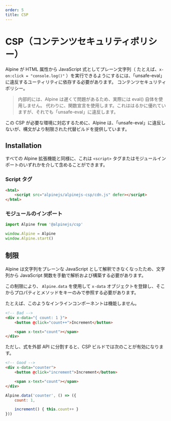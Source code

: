 ```yaml
---
order: 5
title: CSP
---
```


# CSP（コンテンツセキュリティポリシー）

<!-- In order for Alpine to be able to execute plain strings from HTML attributes as JavaScript expressions, for example `x-on:click="console.log()"`, it needs to rely on utilities that violate the "unsafe-eval" content security policy. -->

<!-- > Under the hood, Alpine doesn't actually use eval() itself because it's slow and problematic. Instead it uses Function declarations, which are much better, but still violate "unsafe-eval". -->

<!-- In order to accommodate environments where this CSP is necessary, Alpine offers an alternate build that doesn't violate "unsafe-eval", but has a more restrictive syntax. -->

<!-- CSP（コンテンツセキュリティポリシー） -->

Alpine が HTML 属性から JavaScript 式としてプレーン文字列（ たとえば、`x-on:click = "console.log()"` ）を実行できるようにするには、「unsafe-eval」に違反するユーティリティに依存する必要があります。 コンテンツセキュリティポリシー。

> 内部的には、Alpine は遅くて問題があるため、実際には eval() 自体を使用しません。 代わりに、関数宣言を使用します。これははるかに優れていますが、それでも「unsafe-eval」に違反します。

この CSP が必要な環境に対応するために、Alpine は、「unsafe-eval」に違反しないが、構文がより制限された代替ビルドを提供しています。

<a name="installation"></a>

## Installation

<!-- Like all Alpine extensions, you can include this either via `<script>` tag or module import: -->

すべての Alpine 拡張機能と同様に、これは `<script>` タグまたはモジュールインポートのいずれかを介して含めることができます。

<a name="script-tag"></a>

### Script タグ

```html
<html>
    <script src="alpinejs/alpinejs-csp/cdn.js" defer></script>
</html>
```

<a name="module-import"></a>

### モジュールのインポート

```js
import Alpine from '@alpinejs/csp'

window.Alpine = Alpine
window.Alpine.start()
```

<a name="restrictions"></a>

## 制限

<!-- Since Alpine can no longer interpret strings as plain JavaScript, it has to parse and construct JavaScript functions from them manually. -->

<!-- Due to this limitation, you must use `Alpine.data` to register your `x-data` objects, and must reference properties and methods from it by key only. -->

<!-- For example, an inline component like this will not work. -->

<!-- 制限 -->

Alpine は文字列をプレーンな JavaScript として解釈できなくなったため、文字列から JavaScript 関数を手動で解析および構築する必要があります。

この制限により、 `Alpine.data` を使用して `x-data` オブジェクトを登録し、そこからプロパティとメソッドをキーのみで参照する必要があります。

たとえば、このようなインラインコンポーネントは機能しません。

```html
<!-- Bad -->
<div x-data="{ count: 1 }">
    <button @click="count++">Increment</button>

    <span x-text="count"></span>
</div>
```

<!-- However, breaking out the expressions into external APIs, the following is valid with the CSP build: -->

ただし、式を外部 API に分割すると、CSP ビルドでは次のことが有効になります。

```html
<!-- Good -->
<div x-data="counter">
    <button @click="increment">Increment</button>

    <span x-text="count"></span>
</div>
```
```js
Alpine.data('counter', () => ({
    count: 1,

    increment() { this.count++ }
}))
```
